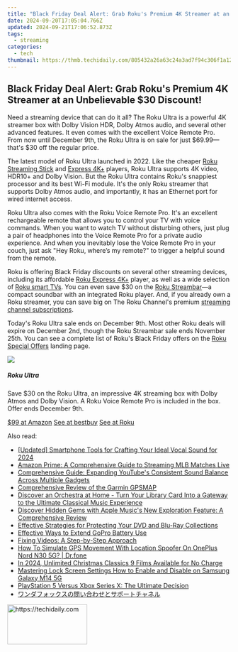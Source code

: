 ```yaml
---
title: "Black Friday Deal Alert: Grab Roku's Premium 4K Streamer at an Unbelievable $30 Discount!"
date: 2024-09-20T17:05:04.766Z
updated: 2024-09-21T17:06:52.873Z
tags:
  - streaming
categories:
  - tech
thumbnail: https://thmb.techidaily.com/805432a26a63c24a3ad7f94c306f1a1291a2364beb1c1710fc99d1f9d71ae26e.jpg
---
```


## Black Friday Deal Alert: Grab Roku's Premium 4K Streamer at an Unbelievable $30 Discount!

Need a streaming device that can do it all? The Roku Ultra is a powerful 4K streamer box with Dolby Vision HDR, Dolby Atmos audio, and several other advanced features. It even comes with the excellent Voice Remote Pro. From now until December 9th, the Roku Ultra is on sale for just $69.99—that's $30 off the regular price.

 The latest model of Roku Ultra launched in 2022\. Like the cheaper [Roku Streaming Stick](https://www.amazon.com/dp/B09BKCDXZC?tag=hotoge-20&ascsubtag=UUhtgUeUpU2001127&asc%5Frefurl=https%3A%2F%2Fwww.howtogeek.com%2Frokus-best-4k-streaming-device-is-30-off-for-black-friday%2F&asc%5Fcampaign=Short-Term) and [Express 4K+](https://www.anrdoezrs.net/links/3607085/type/dlg/sid/UUhtgUeUpU2001127/https://www.roku.com/products/roku-express-4k-plus) players, Roku Ultra supports 4K video, HDR10+ and Dolby Vision. But the Roku Ultra contains Roku's snappiest processor and its best Wi-Fi module. It's the only Roku streamer that supports Dolby Atmos audio, and importantly, it has an Ethernet port for wired internet access.

 Roku Ultra also comes with the Roku Voice Remote Pro. It's an excellent rechargeable remote that allows you to control your TV with voice commands. When you want to watch TV without disturbing others, just plug a pair of headphones into the Voice Remote Pro for a private audio experience. And when you inevitably lose the Voice Remote Pro in your couch, just ask "Hey Roku, where’s my remote?" to trigger a helpful sound from the remote.

 Roku is offering Black Friday discounts on several other streaming devices, including its affordable [Roku Express 4K+](https://www.anrdoezrs.net/links/3607085/type/dlg/sid/UUhtgUeUpU2001127/https://www.roku.com/products/roku-express-4k-plus) player, as well as a wide selection of [Roku smart TVs](https://shop-links.co/link/?exclusive=1&publisher_slug=itechdaily19598&url=https%3A%2F%2Fwww.bestbuy.com%2Fsite%2Fpromo%2Frokutv). You can even save $30 on the [Roku Streambar](https://www.anrdoezrs.net/links/3607085/type/dlg/sid/UUhtgUeUpU2001127/https://www.roku.com/products/audio/roku-streambar)—a compact soundbar with an integrated Roku player. And, if you already own a Roku streamer, you can save big on The Roku Channel's premium [streaming channel subscriptions](https://www.anrdoezrs.net/links/3607085/type/dlg/sid/UUhtgUeUpU2001127/https://www.roku.com/whats-on/the-roku-channel/offers/black-friday).

 Today's Roku Ultra sale ends on December 9th. Most other Roku deals will expire on December 2nd, though the Roku Streambar sale ends November 25th. You can see a complete list of Roku's Black Friday offers on the [Roku Special Offers](https://www.anrdoezrs.net/links/3607085/type/dlg/sid/UUhtgUeUpU2001127/https://www.roku.com/deals) landing page.

![](https://static1.howtogeekimages.com/wordpress/wp-content/uploads/2023/06/51hxmmqbkul-_sl500_-4.jpg) 

#####  Roku Ultra

Save $30 on the Roku Ultra, an impressive 4K streaming box with Dolby Atmos and Dolby Vision. A Roku Voice Remote Pro is included in the box. Offer ends December 9th.

[$99 at Amazon](https://www.amazon.com/Roku-Streaming-Rechargeable-Hands-Free-Listening/dp/B09T4VZDYV?tag=hotoge-20&ascsubtag=UUhtgUeUpU2001127&asc%5Frefurl=https%3A%2F%2Fwww.howtogeek.com%2Frokus-best-4k-streaming-device-is-30-off-for-black-friday%2F&asc%5Fcampaign=Short-Term) [See at bestbuy](https://shop-links.co/link/?exclusive=1&publisher_slug=itechdaily19598&url=https%3A%2F%2Fwww.bestbuy.com%2Fsite%2Froku_ultra_4khdrdolb%2F6499377.p%3FskuId%3D6499377) [See at Roku](https://www.anrdoezrs.net/links/3607085/type/dlg/sid/UUhtgUeUpU2001127/https://www.roku.com/products/roku-ultra)

<ins class="adsbygoogle"
     style="display:block"
     data-ad-format="autorelaxed"
     data-ad-client="ca-pub-7571918770474297"
     data-ad-slot="1223367746"></ins>

<ins class="adsbygoogle"
     style="display:block"
     data-ad-client="ca-pub-7571918770474297"
     data-ad-slot="8358498916"
     data-ad-format="auto"
     data-full-width-responsive="true"></ins>

<span class="atpl-alsoreadstyle">Also read:</span>
<div><ul>
<li><a href="https://visual-screen-recording.techidaily.com/updated-smartphone-tools-for-crafting-your-ideal-vocal-sound-for-2024/"><u>[Updated] Smartphone Tools for Crafting Your Ideal Vocal Sound for 2024</u></a></li>
<li><a href="https://media-tips.techidaily.com/amazon-prime-a-comprehensive-guide-to-streaming-mlb-matches-live/"><u>Amazon Prime: A Comprehensive Guide to Streaming MLB Matches Live</u></a></li>
<li><a href="https://media-tips.techidaily.com/comprehensive-guide-expanding-youtubes-consistent-sound-balance-across-multiple-gadgets/"><u>Comprehensive Guide: Expanding YouTube's Consistent Sound Balance Across Multiple Gadgets</u></a></li>
<li><a href="https://buynow-reviews.techidaily.com/comprehensive-review-of-the-garmin-gpsmap/"><u>Comprehensive Review of the Garmin GPSMAP</u></a></li>
<li><a href="https://media-tips.techidaily.com/discover-an-orchestra-at-home-turn-your-library-card-into-a-gateway-to-the-ultimate-classical-music-experience/"><u>Discover an Orchestra at Home - Turn Your Library Card Into a Gateway to the Ultimate Classical Music Experience</u></a></li>
<li><a href="https://media-tips.techidaily.com/discover-hidden-gems-with-apple-musics-new-exploration-feature-a-comprehensive-review/"><u>Discover Hidden Gems with Apple Music's New Exploration Feature: A Comprehensive Review</u></a></li>
<li><a href="https://media-tips.techidaily.com/effective-strategies-for-protecting-your-dvd-and-blu-ray-collections/"><u>Effective Strategies for Protecting Your DVD and Blu-Ray Collections</u></a></li>
<li><a href="https://extra-hints.techidaily.com/effective-ways-to-extend-gopro-battery-use/"><u>Effective Ways to Extend GoPro Battery Use</u></a></li>
<li><a href="https://data-wizards.techidaily.com/fixing-videos-a-step-by-step-approach/"><u>Fixing Videos: A Step-by-Step Approach</u></a></li>
<li><a href="https://fake-location.techidaily.com/how-to-simulate-gps-movement-with-location-spoofer-on-oneplus-nord-n30-5g-drfone-by-drfone-virtual-android/"><u>How To Simulate GPS Movement With Location Spoofer On OnePlus Nord N30 5G? | Dr.fone</u></a></li>
<li><a href="https://youtube-zero.techidaily.com/24-unlimited-christmas-classics-9-films-available-for-no-charge/"><u>In 2024, Unlimited Christmas Classics 9 Films Available for No Charge</u></a></li>
<li><a href="https://android-unlock.techidaily.com/mastering-lock-screen-settings-how-to-enable-and-disable-on-samsung-galaxy-m14-5g-by-drfone-android/"><u>Mastering Lock Screen Settings How to Enable and Disable on Samsung Galaxy M14 5G</u></a></li>
<li><a href="https://games-able.techidaily.com/playstation-5-versus-xbox-series-x-the-ultimate-decision/"><u>PlayStation 5 Versus Xbox Series X: The Ultimate Decision</u></a></li>
<li><a href="https://some-knowledge.techidaily.com/44ov44oz44oa44ov44kp44od44kv44k544gu5zwp44ge5zci44kp44gb44go44k144od44o844oi44ob44oj44on44or/"><u>ワンダフォックスの問い合わせとサポートチャネル</u></a></li>
</ul></div>

<!-- affiliate ads begin -->
<a href="https://aligracehair.sjv.io/c/5597632/2135397/19272" target="_top" id="2135397">
  <img src="//a.impactradius-go.com/display-ad/19272-2135397" border="0" alt="https://techidaily.com" width="180" height="90"/>
</a>
<img height="0" width="0" src="https://aligracehair.sjv.io/i/5597632/2135397/19272" style="position:absolute;visibility:hidden;" border="0" />
<!-- affiliate ads end -->

